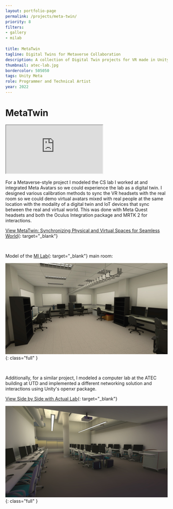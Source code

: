```yaml
---
layout: portfolio-page
permalink: /projects/meta-twin/
priority: 8
filters:
- gallery
- milab

title: MetaTwin
tagline: Digital Twins for Metaverse Collaboration
description: A collection of Digital Twin projects for VR made in Unity with Oculus, MRTK, and UltraHaptic tools.
thumbnail: atec-lab.jpg
bordercolor: 505050
tags: Unity Meta
role: Programmer and Technical Artist
year: 2022
---
```


# MetaTwin

<iframe class="full aspect16-9" src="https://www.youtube.com/embed/opzd9oXuIao?autoplay=1&mute=1&loop=1&list=PLRNKKzTiLuHS1DhjKuSDYt4chYslvZ-Yb" allowfullscreen></iframe>

For a Metaverse-style project I modeled the CS lab I worked at and integrated Meta Avatars so we could experience the lab as a digital twin. I designed various calibration methods to sync the VR headsets with the real room so we could demo virtual avatars mixed with real people at the same location with the modality of a digital twin and IoT devices that sync between the real and virtual world. This was done with Meta Quest headsets and both the Oculus Integration package and MRTK 2 for interactions.

[View MetaTwin: Synchronizing Physical and Virtual Spaces for Seamless World](https://dl.acm.org/doi/10.1145/3562939.3565647){: target="_blank"}

<br>

Model of the [MI Lab]({{site.url}}/mi-lab/){: target="_blank"} main room:

![](mi-lab.jpg){: class="full" }

<br>

Additionally, for a similar project, I modeled a computer lab at the ATEC building at UTD and implemented a different networking solution and interactions using Unity's openxr package.

[View Side by Side with Actual Lab](https://www.linkedin.com/posts/activity-6980256837178720256-yti5){: target="_blank"}

![](atec-lab.jpg){: class="full" }
